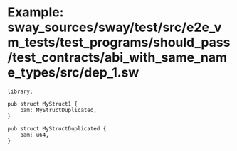 # Example: sway_sources/sway/test/src/e2e_vm_tests/test_programs/should_pass/test_contracts/abi_with_same_name_types/src/dep_1.sw

```sway
library;

pub struct MyStruct1 {
    bam: MyStructDuplicated,
}

pub struct MyStructDuplicated {
    bam: u64,
}

```
